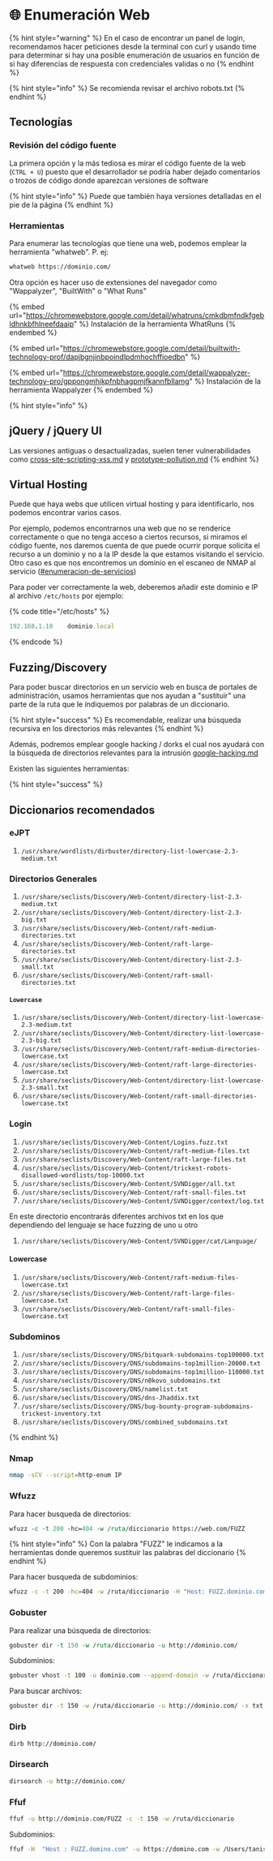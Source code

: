 # 🌐 Enumeración Web

{% hint style="warning" %}
En el caso de encontrar un panel de login, recomendamos hacer peticiones desde la terminal con curl y usando time para determinar si hay una posible enumeración de usuarios en función de si hay diferencias de respuesta con credenciales validas o no
{% endhint %}

{% hint style="info" %}
Se recomienda revisar el archivo robots.txt
{% endhint %}

## Tecnologías

### Revisión del código fuente

La primera opción y la más tediosa es mirar el código fuente de la web (`CTRL + U`) puesto que el desarrollador se podría haber dejado comentarios o trozos de código donde aparezcan versiones de software

{% hint style="info" %}
Puede que también haya versiones detalladas en el pie de la página
{% endhint %}

### Herramientas

Para enumerar las tecnologías que tiene una web, podemos emplear la herramienta "whatweb". P. ej:

```bash
whatweb https://dominio.com/
```

Otra opción es hacer uso de extensiones del navegador como "Wappalyzer", "BuiltWith" o "What Runs"

{% embed url="https://chromewebstore.google.com/detail/whatruns/cmkdbmfndkfgebldhnkbfhlneefdaaip" %}
Instalación de la herramienta WhatRuns
{% endembed %}



{% embed url="https://chromewebstore.google.com/detail/builtwith-technology-prof/dapjbgnjinbpoindlpdmhochffioedbn" %}

{% embed url="https://chromewebstore.google.com/detail/wappalyzer-technology-pro/gppongmhjkpfnbhagpmjfkannfbllamg" %}
Instalación de la herramienta Wappalyzer
{% endembed %}

{% hint style="info" %}
## jQuery / jQuery UI

Las versiones antiguas o desactualizadas, suelen tener vulnerabilidades como [cross-site-scripting-xss.md](../explotacion/vulnerabilidades/cross-site-scripting-xss.md "mention") y [prototype-pollution.md](../explotacion/vulnerabilidades/prototype-pollution.md "mention")
{% endhint %}

## Virtual Hosting

Puede que haya webs que utilicen virtual hosting y para identificarlo, nos podemos encontrar varios casos.

Por ejemplo, podemos encontrarnos una web que no se renderice correctamente o que no tenga acceso a ciertos recursos, si miramos el código fuente, nos daremos cuenta de que puede ocurrir porque solicita el recurso a un dominio y no a la IP desde la que estamos visitando el servicio. Otro caso es que nos encontremos un dominio en el escaneo de NMAP al servicio ([#enumeracion-de-servicios](enumeracion-de-red.md#enumeracion-de-servicios "mention"))&#x20;

Para poder ver correctamente la web, deberemos añadir este dominio e IP al archivo `/etc/hosts` por ejemplo:

{% code title="/etc/hosts" %}
```ruby
192.168.1.10    dominio.local
```
{% endcode %}

## Fuzzing/Discovery

Para poder buscar directorios en un servicio web en busca de portales de administración, usamos herramientas que nos ayudan a "sustituir" una parte de la ruta que le indiquemos por palabras de un diccionario.

{% hint style="success" %}
Es recomendable, realizar una búsqueda recursiva en los directorios más relevantes
{% endhint %}

Además, podremos emplear google hacking / dorks el cual nos ayudará con la búsqueda de directorios relevantes para la intrusión [google-hacking.md](../osint/google-hacking.md "mention")

Existen las siguientes herramientas:

{% hint style="success" %}
## Diccionarios recomendados

### eJPT

1. `/usr/share/wordlists/dirbuster/directory-list-lowercase-2.3-medium.txt`

### Directorios Generales

1. `/usr/share/seclists/Discovery/Web-Content/directory-list-2.3-medium.txt`
2. `/usr/share/seclists/Discovery/Web-Content/directory-list-2.3-big.txt`
3. `/usr/share/seclists/Discovery/Web-Content/raft-medium-directories.txt`
4. `/usr/share/seclists/Discovery/Web-Content/raft-large-directories.txt`
5. `/usr/share/seclists/Discovery/Web-Content/directory-list-2.3-small.txt`
6. `/usr/share/seclists/Discovery/Web-Content/raft-small-directories.txt`

#### `Lowercase`

1. `/usr/share/seclists/Discovery/Web-Content/directory-list-lowercase-2.3-medium.txt`
2. `/usr/share/seclists/Discovery/Web-Content/directory-list-lowercase-2.3-big.txt`
3. `/usr/share/seclists/Discovery/Web-Content/raft-medium-directories-lowercase.txt`
4. `/usr/share/seclists/Discovery/Web-Content/raft-large-directories-lowercase.txt`
5. `/usr/share/seclists/Discovery/Web-Content/directory-list-lowercase-2.3-small.txt`
6. `/usr/share/seclists/Discovery/Web-Content/raft-small-directories-lowercase.txt`

### Login

1. `/usr/share/seclists/Discovery/Web-Content/Logins.fuzz.txt`
2. `/usr/share/seclists/Discovery/Web-Content/raft-medium-files.txt`
3. `/usr/share/seclists/Discovery/Web-Content/raft-large-files.txt`
4. `/usr/share/seclists/Discovery/Web-Content/trickest-robots-disallowed-wordlists/top-10000.txt`
5. `/usr/share/seclists/Discovery/Web-Content/SVNDigger/all.txt`
6. `/usr/share/seclists/Discovery/Web-Content/raft-small-files.txt`
7. `/usr/share/seclists/Discovery/Web-Content/SVNDigger/context/log.txt`

En este directorio encontrarás diferentes archivos txt en los que dependiendo del lenguaje se hace fuzzing de uno u otro

1. `/usr/share/seclists/Discovery/Web-Content/SVNDigger/cat/Language/`

#### Lowercase

1. `/usr/share/seclists/Discovery/Web-Content/raft-medium-files-lowercase.txt`
2. `/usr/share/seclists/Discovery/Web-Content/raft-large-files-lowercase.txt`
3. `/usr/share/seclists/Discovery/Web-Content/raft-small-files-lowercase.txt`

### Subdominos

1. `/usr/share/seclists/Discovery/DNS/bitquark-subdomains-top100000.txt`
2. `/usr/share/seclists/Discovery/DNS/subdomains-top1million-20000.txt`
3. `/usr/share/seclists/Discovery/DNS/subdomains-top1million-110000.txt`
4. `/usr/share/seclists/Discovery/DNS/n0kovo_subdomains.txt`
5. `/usr/share/seclists/Discovery/DNS/namelist.txt`
6. `/usr/share/seclists/Discovery/DNS/dns-Jhaddix.txt`
7. `/usr/share/seclists/Discovery/DNS/bug-bounty-program-subdomains-trickest-inventory.txt`
8. `/usr/share/seclists/Discovery/DNS/combined_subdomains.txt`


{% endhint %}

### Nmap

```bash
nmap -sCV --script=http-enum IP
```

### Wfuzz

Para hacer busqueda de directorios:

```perl
wfuzz -c -t 200 -hc=404 -w /ruta/diccionario https://web.com/FUZZ
```

{% hint style="info" %}
Con la palabra "FUZZ" le indicamos a la herramientas donde queremos sustituir las palabras del diccionario
{% endhint %}

Para hacer busqueda de subdominios:

```bash
wfuzz -c -t 200 -hc=404 -w /ruta/diccionario -H "Host: FUZZ.dominio.com" -u 192.168.1.12
```

### Gobuster

Para realizar una búsqueda de directorios:

```perl
gobuster dir -t 150 -w /ruta/diccionario -u http://dominio.com/
```

Subdominios:

```bash
gobuster vhost -t 100 -u dominio.com --append-domain -w /ruta/diccionario
```

Para buscar archivos:

```bash
gobuster dir -t 150 -w /ruta/diccionario -u http://dominio.com/ -x txt,php,py,sh,html
```

### Dirb

```bash
dirb http://dominio.com/
```

### Dirsearch

```bash
dirsearch -u http://dominio.com/
```

### Ffuf

```bash
ffuf -u http://dominio.com/FUZZ -c -t 150 -w /ruta/diccionario
```

Subdominios:

```bash
ffuf -H  "Host : FUZZ.domino.com" -u https://domino.com -w /Users/tanish/Documents/SecLists-master/Discovery/DNS/bitquark-subdomains-top100000.txt -fs 0,4605
```
